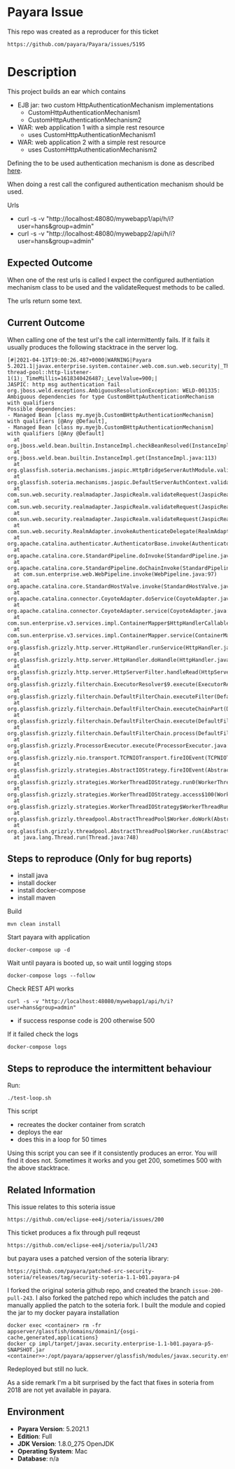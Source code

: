 # Payara Issue

This repo was created as a reproducer for this ticket

	https://github.com/payara/Payara/issues/5195

# Description

This project builds an ear which contains

- EJB jar: two custom HttpAuthenticationMechanism implementations
  - CustomHttpAuthenticationMechanism1
  - CustomHttpAuthenticationMechanism2
- WAR: web application 1 with a simple rest resource
  - uses CustomHttpAuthenticationMechanism1
- WAR: web application 2 with a simple rest resource
  - uses CustomHttpAuthenticationMechanism2
    
Defining the to be used authentication mechanism is done as described 
[here](https://docs.payara.fish/community/docs/5.2021.1/documentation/payara-server/server-configuration/security/multiple-mechanism-in-ear.html).

When doing a rest call the configured authentication mechanism should be used.

Urls

- curl -s -v "http://localhost:48080/mywebapp1/api/h/i?user=hans&group=admin"
- curl -s -v "http://localhost:48080/mywebapp2/api/h/i?user=hans&group=admin"

## Expected Outcome

When one of the rest urls is called I expect the configured authentiation mechanism class to be used and 
the validateRequest methods to be called.

The urls return some text.

## Current Outcome

When calling one of the test url's the call intermittently fails. If it fails it usually produces the
following stacktrace in the server log.

    [#|2021-04-13T19:00:26.487+0000|WARNING|Payara 5.2021.1|javax.enterprise.system.container.web.com.sun.web.security|_ThreadID=83;_ThreadName=http-thread-pool::http-listener-1(1);_TimeMillis=1618340426487;_LevelValue=900;|
    JASPIC: http msg authentication fail
    org.jboss.weld.exceptions.AmbiguousResolutionException: WELD-001335: Ambiguous dependencies for type CustomBHttpAuthenticationMechanism with qualifiers
    Possible dependencies:
    - Managed Bean [class my.myejb.CustomBHttpAuthenticationMechanism] with qualifiers [@Any @Default],
    - Managed Bean [class my.myejb.CustomBHttpAuthenticationMechanism] with qualifiers [@Any @Default]
      at org.jboss.weld.bean.builtin.InstanceImpl.checkBeanResolved(InstanceImpl.java:244)
      at org.jboss.weld.bean.builtin.InstanceImpl.get(InstanceImpl.java:113)
      at org.glassfish.soteria.mechanisms.jaspic.HttpBridgeServerAuthModule.validateRequest(HttpBridgeServerAuthModule.java:149)
      at org.glassfish.soteria.mechanisms.jaspic.DefaultServerAuthContext.validateRequest(DefaultServerAuthContext.java:76)
      at com.sun.web.security.realmadapter.JaspicRealm.validateRequest(JaspicRealm.java:391)
      at com.sun.web.security.realmadapter.JaspicRealm.validateRequest(JaspicRealm.java:358)
      at com.sun.web.security.realmadapter.JaspicRealm.validateRequest(JaspicRealm.java:181)
      at com.sun.web.security.RealmAdapter.invokeAuthenticateDelegate(RealmAdapter.java:487)
      at org.apache.catalina.authenticator.AuthenticatorBase.invoke(AuthenticatorBase.java:468)
      at org.apache.catalina.core.StandardPipeline.doInvoke(StandardPipeline.java:726)
      at org.apache.catalina.core.StandardPipeline.doChainInvoke(StandardPipeline.java:581)
      at com.sun.enterprise.web.WebPipeline.invoke(WebPipeline.java:97)
      at org.apache.catalina.core.StandardHostValve.invoke(StandardHostValve.java:158)
      at org.apache.catalina.connector.CoyoteAdapter.doService(CoyoteAdapter.java:371)
      at org.apache.catalina.connector.CoyoteAdapter.service(CoyoteAdapter.java:238)
      at com.sun.enterprise.v3.services.impl.ContainerMapper$HttpHandlerCallable.call(ContainerMapper.java:520)
      at com.sun.enterprise.v3.services.impl.ContainerMapper.service(ContainerMapper.java:217)
      at org.glassfish.grizzly.http.server.HttpHandler.runService(HttpHandler.java:182)
      at org.glassfish.grizzly.http.server.HttpHandler.doHandle(HttpHandler.java:156)
      at org.glassfish.grizzly.http.server.HttpServerFilter.handleRead(HttpServerFilter.java:218)
      at org.glassfish.grizzly.filterchain.ExecutorResolver$9.execute(ExecutorResolver.java:95)
      at org.glassfish.grizzly.filterchain.DefaultFilterChain.executeFilter(DefaultFilterChain.java:260)
      at org.glassfish.grizzly.filterchain.DefaultFilterChain.executeChainPart(DefaultFilterChain.java:177)
      at org.glassfish.grizzly.filterchain.DefaultFilterChain.execute(DefaultFilterChain.java:109)
      at org.glassfish.grizzly.filterchain.DefaultFilterChain.process(DefaultFilterChain.java:88)
      at org.glassfish.grizzly.ProcessorExecutor.execute(ProcessorExecutor.java:53)
      at org.glassfish.grizzly.nio.transport.TCPNIOTransport.fireIOEvent(TCPNIOTransport.java:524)
      at org.glassfish.grizzly.strategies.AbstractIOStrategy.fireIOEvent(AbstractIOStrategy.java:89)
      at org.glassfish.grizzly.strategies.WorkerThreadIOStrategy.run0(WorkerThreadIOStrategy.java:94)
      at org.glassfish.grizzly.strategies.WorkerThreadIOStrategy.access$100(WorkerThreadIOStrategy.java:33)
      at org.glassfish.grizzly.strategies.WorkerThreadIOStrategy$WorkerThreadRunnable.run(WorkerThreadIOStrategy.java:114)
      at org.glassfish.grizzly.threadpool.AbstractThreadPool$Worker.doWork(AbstractThreadPool.java:569)
      at org.glassfish.grizzly.threadpool.AbstractThreadPool$Worker.run(AbstractThreadPool.java:549)
      at java.lang.Thread.run(Thread.java:748)

## Steps to reproduce (Only for bug reports)

- install java
- install docker
- install docker-compose
- install maven

Build

    mvn clean install

Start payara with application

    docker-compose up -d

Wait until payara is booted up, so wait until logging stops

    docker-compose logs --follow

Check REST API works

    curl -s -v "http://localhost:48080/mywebapp1/api/h/i?user=hans&group=admin"

- if success response code is 200 otherwise 500

If it failed check the logs

    docker-compose logs

## Steps to reproduce the intermittent behaviour

Run:

    ./test-loop.sh

This script 

- recreates the docker container from scratch
- deploys the ear
- does this in a loop for 50 times

Using this script you can see if it consistently produces an error.
You will find it does not. Sometimes it works and you get 200, sometimes 500 with the above stacktrace.

## Related Information

This issue relates to this soteria issue

    https://github.com/eclipse-ee4j/soteria/issues/200

This ticket produces a fix through pull reqeust

    https://github.com/eclipse-ee4j/soteria/pull/243    

but payara uses a patched version of the soteria library:

    https://github.com/payara/patched-src-security-soteria/releases/tag/security-soteria-1.1-b01.payara-p4

I forked the original soteria github repo, and created the branch `issue-200-pull-243`.
I also forked the patched repo which includes the patch and manually applied the patch to the soteria fork.
I built the module and copied the jar to my docker payara installation

    docker exec <container> rm -fr appserver/glassfish/domains/domain1/{osgi-cache,generated,applications}
    docker cp impl/target/javax.security.enterprise-1.1-b01.payara-p5-SNAPSHOT.jar <container>>:/opt/payara/appserver/glassfish/modules/javax.security.enterprise.jar

Redeployed but still no luck.

As a side remark I'm a bit surprised by the fact that fixes in soteria from 2018 are not yet available in payara.

## Environment ##

- **Payara Version**: 5.2021.1
- **Edition**: Full
- **JDK Version**: 1.8.0_275 OpenJDK
- **Operating System**: Mac
- **Database**: n/a
